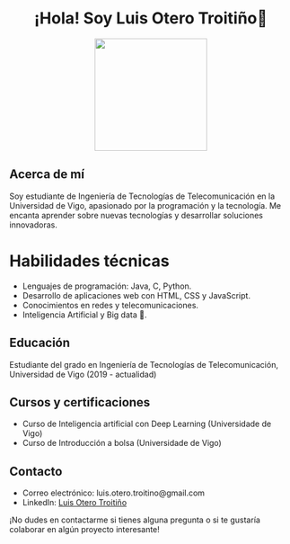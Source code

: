 
<html lang="es">

<body>
    <div align="center">
    <h1>¡Hola! Soy Luis Otero Troitiño👋</h1>
    <img src="https://media.giphy.com/media/26tOYHUgZYoj2YKPe/giphy.gif"  width="200" >
    </div>
    <h2>Acerca de mí</h2>
    <p>Soy estudiante de Ingeniería de Tecnologías de Telecomunicación en la Universidad de Vigo, apasionado por la programación y la tecnología. Me encanta aprender sobre nuevas tecnologías y desarrollar soluciones innovadoras.</p>
<div>
    <h1>Habilidades técnicas</h1>
    <ul>
        <li>Lenguajes de programación: Java, C, Python.</li>
        <li>Desarrollo de aplicaciones web con HTML, CSS y JavaScript.</li>
        <li>Conocimientos en redes y telecomunicaciones.</li>
        <li>Inteligencia Artificial y Big data 🚀.</li>
    </ul>
</div>
<div>    
    <h2>Educación</h2>
    <p>Estudiante del grado en Ingeniería de Tecnologías de Telecomunicación, Universidad de Vigo (2019 - actualidad)</p>
</div>
    <div>
    <h2>Cursos y certificaciones</h2>
    <ul>
        <li>Curso de Inteligencia artificial con Deep Learning (Universidade de Vigo)</li>
        <li>Curso de Introducción a bolsa (Universidade de Vigo)</li>
    </ul>
</div>
    <div>
    <h2>Contacto</h2>
    <ul>
        <li>Correo electrónico: luis.otero.troitino@gmail.com</li>
        <li>LinkedIn: <a href="https://www.linkedin.com/in/luisoterotroitino/">Luis Otero Troitiño</a></li>
    </ul>
</div>
    <p>¡No dudes en contactarme si tienes alguna pregunta o si te gustaría colaborar en algún proyecto interesante!</p>
    
</body>
</html>
